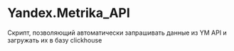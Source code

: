 # Yandex.Metrika_API
Скрипт, позволяющий автоматически запрашивать данные из YM API и загружать их в базу clickhouse
